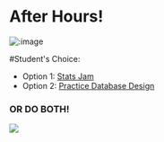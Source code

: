 # After Hours!

![:image](http://www.mixcrate.com/img/ugc/covers/1/0/10311513_l.jpg?v=219201637)

#Student's Choice:

* Option 1: [Stats Jam](stats_jam.md) 
* Option 2: [Practice Database Design](db_design_practice.md)

### OR DO BOTH!
![](https://media.giphy.com/media/uJw7UcWYutgQM/giphy.gif)
